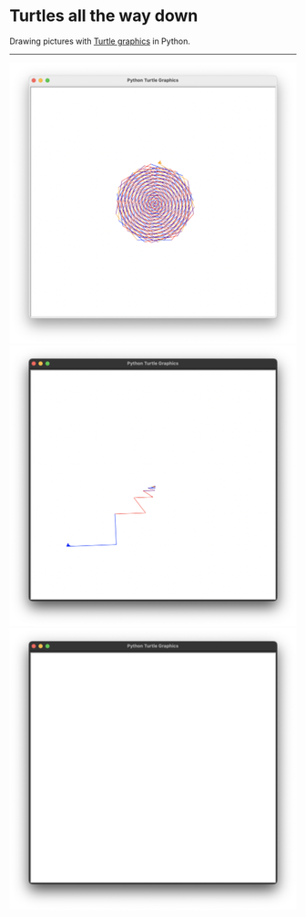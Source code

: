 # Turtles all the way down

Drawing pictures with [Turtle graphics](https://docs.python.org/3/library/turtle.html) in Python.

---
![pattern_00](/images/pattern_00.png)
![pattern_01](/images/pattern_01.png)
![pattern_02](/images/pattern_02.png)

